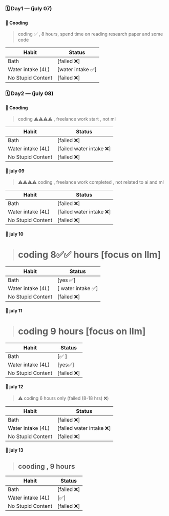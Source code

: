 
### 🗓️ Day1 — (july  07) 
#### 💬 Cooding
> coding ✅ , 8 hours, spend time on reading research paper and some code

| Habit                            | Status |
|---------------------------------|--------|
| Bath                 | [failed ❌]   |
| Water intake (4L)               | [water intake ✅]   |
| No Stupid Content      | [failed ❌]   |


### 🗓️ Day2 — (july  08)
#### 💬 Cooding
> coding ⚠️⚠️⚠️⚠️ ,  freelance work  start  , not ml 

| Habit                            | Status |
|---------------------------------|--------|
| Bath                 | [failed ❌]   |
| Water intake (4L)               | [failed water intake ❌]   |
| No Stupid Content      | [failed ❌]   |




#### 💬 july 09 
> ⚠️⚠️⚠️⚠️ coding  ,  freelance work  completed , not related to ai and ml  

| Habit                            | Status |
|---------------------------------|--------|
| Bath                 | [failed ❌]   |
| Water intake (4L)               | [failed water intake ❌]   |
| No Stupid Content      | [failed ❌]   |



#### 💬 july 10
># coding  8✅✅ hours [focus on llm]

| Habit                            | Status |
|---------------------------------|--------|
| Bath                 | [yes ✅]   |
| Water intake (4L)               | [ water intake ✅]   |
| No Stupid Content      | [failed ❌]   |



#### 💬 july 11
> # coding  9 hours  [focus on llm]

| Habit                            | Status |
|---------------------------------|--------|
| Bath                 | [✅ ]   |
| Water intake (4L)               | [yes✅]   |
| No Stupid Content      | [failed ❌]   |



#### 💬 july 12
> ⚠️ coding 6 hours only  (failed (8-18 hrs) ❌) 

| Habit                            | Status |
|---------------------------------|--------|
| Bath                 | [failed ❌]   |
| Water intake (4L)               | [failed water intake ❌]   |
| No Stupid Content      | [failed ❌]   |



#### 💬 july 13
> ## cooding , 9 hours 

| Habit                            | Status |
|---------------------------------|--------|
| Bath                 | [failed ❌]   |
| Water intake (4L)               | [✅]   |
| No Stupid Content      | [failed ❌]   |





